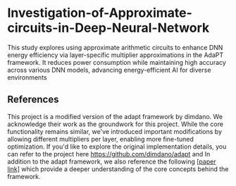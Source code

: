 # Investigation-of-Approximate-circuits-in-Deep-Neural-Network
This study explores using approximate arithmetic circuits to enhance DNN energy efficiency via layer-specific multiplier approximations in the AdaPT framework. It reduces power consumption while maintaining high accuracy across various DNN models, advancing energy-efficient AI for diverse environments

## References
This project is a modified version of the adapt framework by dimdano. We acknowledge their work as the groundwork for this project. While the core functionality remains similar, we've introduced important modifications by allowing different multipliers per layer, enabling more fine-tuned optimization. If you'd like to explore the original implementation details, you can refer to the project here https://github.com/dimdano/adapt and In addition to the adapt framework, we also reference the following [[paper link]](https://ieeexplore.ieee.org/document/9913212) which provide a deeper understanding of the core concepts behind the framework.

